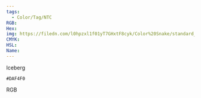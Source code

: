 ```yaml
---
tags:
  - Color/Tag/NTC
RGB:
Hex:
img: https://filedn.com/l0hpzxl1f01yT7GHxtF8cyk/Color%20Snake/standard_csv_to_svg/%23/DAF4F0.svg
CMYK:
HSL:
Name:
---
```

Iceberg
```palette
#DAF4F0
```
RGB
